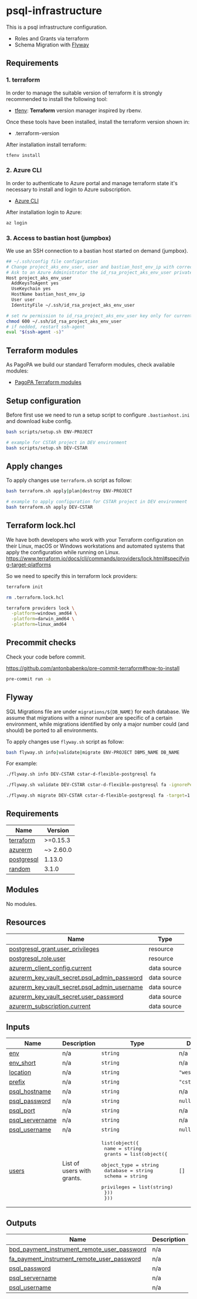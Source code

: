 # psql-infrastructure

This is a psql infrastructure configuration.

- Roles and Grants via terraform
- Schema Migration with [Flyway](https://flywaydb.org/documentation/concepts/migrations.html)

## Requirements

### 1. terraform

In order to manage the suitable version of terraform it is strongly recommended to install the following tool:

- [tfenv](https://github.com/tfutils/tfenv): **Terraform** version manager inspired by rbenv.

Once these tools have been installed, install the terraform version shown in:

- .terraform-version

After installation install terraform:

```sh
tfenv install
```

### 2. Azure CLI

In order to authenticate to Azure portal and manage terraform state it's necessary to install and login to Azure subscription.

- [Azure CLI](https://docs.microsoft.com/it-it/cli/azure/install-azure-cli)

After installation login to Azure:

```sh
az login
```

### 3. Access to bastian host (jumpbox)

We use an SSH connection to a bastian host started on demand (jumpbox).

```sh
## ~/.ssh/config file configuration
# Change project_aks_env_user, user and bastian_host_env_ip with correct values
# Ask to an Azure Administrator the id_rsa_project_aks_env_user private key
Host project_aks_env_user
  AddKeysToAgent yes
  UseKeychain yes
  HostName bastian_host_env_ip
  User user
  IdentityFile ~/.ssh/id_rsa_project_aks_env_user
```

```sh
# set rw permission to id_rsa_project_aks_env_user key only for current user
chmod 600 ~/.ssh/id_rsa_project_aks_env_user
# if nedded, restart ssh-agent
eval "$(ssh-agent -s)"
```

## Terraform modules

As PagoPA we build our standard Terraform modules, check available modules:

- [PagoPA Terraform modules](https://github.com/search?q=topic%3Aterraform-modules+org%3Apagopa&type=repositories)

## Setup configuration

Before first use we need to run a setup script to configure `.bastianhost.ini` and download kube config.

```sh
bash scripts/setup.sh ENV-PROJECT

# example for CSTAR project in DEV environment
bash scripts/setup.sh DEV-CSTAR
```

## Apply changes

To apply changes use `terraform.sh` script as follow:

```sh
bash terraform.sh apply|plan|destroy ENV-PROJECT

# example to apply configuration for CSTAR project in DEV environment
bash terraform.sh apply DEV-CSTAR
```

## Terraform lock.hcl

We have both developers who work with your Terraform configuration on their Linux, macOS or Windows workstations and automated systems that apply the configuration while running on Linux.
https://www.terraform.io/docs/cli/commands/providers/lock.html#specifying-target-platforms

So we need to specify this in terraform lock providers:

```sh
terraform init

rm .terraform.lock.hcl

terraform providers lock \
  -platform=windows_amd64 \
  -platform=darwin_amd64 \
  -platform=linux_amd64
```

## Precommit checks

Check your code before commit.

https://github.com/antonbabenko/pre-commit-terraform#how-to-install

```sh
pre-commit run -a
```

## Flyway

SQL Migrations file are under `migrations/${DB_NAME}` for each database. 
We assume that migrations with a minor number are specific of a certain environment, 
while migrations identified by only a major number could (and should) be ported to all environments.

To apply changes use `flyway.sh` script as follow:

```sh
bash flyway.sh info|validate|migrate ENV-PROJECT DBMS_NAME DB_NAME
```

For example:

```sh
./flyway.sh info DEV-CSTAR cstar-d-flexible-postgresql fa
```

```sh
./flyway.sh validate DEV-CSTAR cstar-d-flexible-postgresql fa -ignorePendingMigrations=true
```

```sh
./flyway.sh migrate DEV-CSTAR cstar-d-flexible-postgresql fa -target=1
```
<!-- BEGINNING OF PRE-COMMIT-TERRAFORM DOCS HOOK -->
## Requirements

| Name | Version |
|------|---------|
| <a name="requirement_terraform"></a> [terraform](#requirement\_terraform) | >=0.15.3 |
| <a name="requirement_azurerm"></a> [azurerm](#requirement\_azurerm) | ~> 2.60.0 |
| <a name="requirement_postgresql"></a> [postgresql](#requirement\_postgresql) | 1.13.0 |
| <a name="requirement_random"></a> [random](#requirement\_random) | 3.1.0 |

## Modules

No modules.

## Resources

| Name | Type |
|------|------|
| [postgresql_grant.user_privileges](https://registry.terraform.io/providers/cyrilgdn/postgresql/1.13.0/docs/resources/grant) | resource |
| [postgresql_role.user](https://registry.terraform.io/providers/cyrilgdn/postgresql/1.13.0/docs/resources/role) | resource |
| [azurerm_client_config.current](https://registry.terraform.io/providers/hashicorp/azurerm/latest/docs/data-sources/client_config) | data source |
| [azurerm_key_vault_secret.psql_admin_password](https://registry.terraform.io/providers/hashicorp/azurerm/latest/docs/data-sources/key_vault_secret) | data source |
| [azurerm_key_vault_secret.psql_admin_username](https://registry.terraform.io/providers/hashicorp/azurerm/latest/docs/data-sources/key_vault_secret) | data source |
| [azurerm_key_vault_secret.user_password](https://registry.terraform.io/providers/hashicorp/azurerm/latest/docs/data-sources/key_vault_secret) | data source |
| [azurerm_subscription.current](https://registry.terraform.io/providers/hashicorp/azurerm/latest/docs/data-sources/subscription) | data source |

## Inputs

| Name | Description | Type | Default | Required |
|------|-------------|------|---------|:--------:|
| <a name="input_env"></a> [env](#input\_env) | n/a | `string` | n/a | yes |
| <a name="input_env_short"></a> [env\_short](#input\_env\_short) | n/a | `string` | n/a | yes |
| <a name="input_location"></a> [location](#input\_location) | n/a | `string` | `"westeurope"` | no |
| <a name="input_prefix"></a> [prefix](#input\_prefix) | n/a | `string` | `"cstar"` | no |
| <a name="input_psql_hostname"></a> [psql\_hostname](#input\_psql\_hostname) | n/a | `string` | n/a | yes |
| <a name="input_psql_password"></a> [psql\_password](#input\_psql\_password) | n/a | `string` | `null` | no |
| <a name="input_psql_port"></a> [psql\_port](#input\_psql\_port) | n/a | `string` | n/a | yes |
| <a name="input_psql_servername"></a> [psql\_servername](#input\_psql\_servername) | n/a | `string` | n/a | yes |
| <a name="input_psql_username"></a> [psql\_username](#input\_psql\_username) | n/a | `string` | `null` | no |
| <a name="input_users"></a> [users](#input\_users) | List of users with grants. | <pre>list(object({<br>    name = string<br>    grants = list(object({<br>      object_type = string<br>      database    = string<br>      schema      = string<br>      privileges  = list(string)<br>    }))<br>  }))</pre> | `[]` | no |

## Outputs

| Name | Description |
|------|-------------|
| <a name="output_bpd_payment_instrument_remote_user_password"></a> [bpd\_payment\_instrument\_remote\_user\_password](#output\_bpd\_payment\_instrument\_remote\_user\_password) | n/a |
| <a name="output_fa_payment_instrument_remote_user_password"></a> [fa\_payment\_instrument\_remote\_user\_password](#output\_fa\_payment\_instrument\_remote\_user\_password) | n/a |
| <a name="output_psql_password"></a> [psql\_password](#output\_psql\_password) | n/a |
| <a name="output_psql_servername"></a> [psql\_servername](#output\_psql\_servername) | n/a |
| <a name="output_psql_username"></a> [psql\_username](#output\_psql\_username) | n/a |
<!-- END OF PRE-COMMIT-TERRAFORM DOCS HOOK -->
